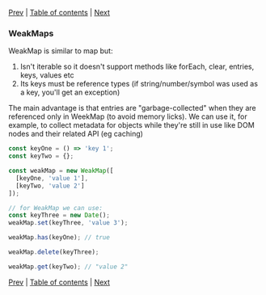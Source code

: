 [Prev](14-Maps.md) | [Table of contents](https://github.com/gadyonysh/es2015-presentation#ecmascript-2015) | [Next](16-Set.md)

### WeakMaps

WeakMap is similar to map but:

1. Isn't iterable so it doesn't support methods like forEach, clear, entries, keys, values etc
2. Its keys must be reference types (if string/number/symbol was used as a key, you'll get an exception)

The main advantage is that entries are "garbage-collected" when they are referenced only in WeekMap (to avoid memory licks).
We can use it, for example, to collect metadata for objects while they're still in use like DOM nodes and their related API (eg caching)

```js
const keyOne = () => 'key 1';
const keyTwo = {};

const weakMap = new WeakMap([
  [keyOne, 'value 1'],
  [keyTwo, 'value 2']
]);

// for WeakMap we can use:
const keyThree = new Date();
weakMap.set(keyThree, 'value 3');

weakMap.has(keyOne); // true

weakMap.delete(keyThree);

weakMap.get(keyTwo); // "value 2"
```

[Prev](14-Maps.md) | [Table of contents](https://github.com/gadyonysh/es2015-presentation#ecmascript-2015) | [Next](16-Set.md)
